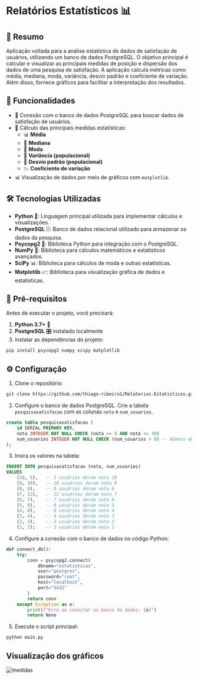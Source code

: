 
# Relatórios Estatísticos 📊

## 📝 Resumo

Aplicação voltada para a análise estatística de dados de satisfação de usuários, utilizando um banco de dados PostgreSQL. O objetivo principal é calcular e visualizar as principais medidas de posição e dispersão dos dados de uma pesquisa de satisfação. A aplicação calcula métricas como média, mediana, moda, variância, desvio padrão e coeficiente de variação. Além disso, fornece gráficos para facilitar a interpretação dos resultados.

## 🚀 Funcionalidades

- 🔗 Conexão com o banco de dados PostgreSQL para buscar dados de satisfação de usuários.
- 📐 Cálculo das principais medidas estatísticas:
  - 📊 **Média**
  - 🔄 **Mediana**
  - 🔢 **Moda**
  - 🎯 **Variância (populacional)**
  - 📏 **Desvio padrão (populacional)**
  - 📉 **Coeficiente de variação**
- 📊 Visualização de dados por meio de gráficos com `matplotlib`.

## 🛠️ Tecnologias Utilizadas

- **Python** 🐍: Linguagem principal utilizada para implementar cálculos e visualizações.
- **PostgreSQL** 🗄️: Banco de dados relacional utilizado para armazenar os dados da pesquisa.
- **Psycopg2** 🧩: Biblioteca Python para integração com o PostgreSQL.
- **NumPy** 🔢: Biblioteca para cálculos matemáticos e estatísticos avançados.
- **SciPy** 📊: Biblioteca para cálculos de moda e outras estatísticas.
- **Matplotlib** 📈: Biblioteca para visualização gráfica de dados e estatísticas.

## 🔧 Pré-requisitos

Antes de executar o projeto, você precisará:

1. **Python 3.7+** 🐍
2. **PostgreSQL** 🎛️ instalado localmente
3. Instalar as dependências do projeto:

```bash
pip install psycopg2 numpy scipy matplotlib
```

## ⚙️ Configuração

1. Clone o repositório:

```bash
git clone https://github.com/thiago-ribeiro1/Relatorios-Estatisticos.git
```

2. Configure o banco de dados PostgreSQL. Crie a tabela `pesquisasatisfacao` com as colunas `nota` e `num_usuarios`.

```sql
create table pesquisasatisfacao (
    id SERIAL PRIMARY KEY,
    nota INTEGER NOT NULL CHECK (nota >= 0 AND nota <= 10)        
    num_usuarios INTEGER NOT NULL CHECK (num_usuarios > 0) -- Número de usuários que participaram da pesquisa
);
```

3. Insira os valores na tabela:

```sql
INSERT INTO pesquisasatisfacao (nota, num_usuarios)
VALUES
    (10, 5),   -- 5 usuários deram nota 10
    (9, 10),   -- 10 usuários deram nota 9
    (8, 8),    -- 8 usuários deram nota 8
    (7, 12),   -- 12 usuários deram nota 7
    (6, 7),    -- 7 usuários deram nota 6
    (5, 9),    -- 9 usuários deram nota 5
    (4, 8),    -- 8 usuários deram nota 4
    (3, 4),    -- 4 usuários deram nota 3
    (2, 3),    -- 3 usuários deram nota 2
    (1, 2);    -- 2 usuários deram nota 1
```

4. Configure a conexão com o banco de dados no código Python:

```python
def connect_db():
    try:
        conn = psycopg2.connect(
            dbname="estatisticas",  
            user="postgres",        
            password="root",        
            host="localhost",       
            port="5432"             
        )
        return conn
    except Exception as e:
        print(f"Erro ao conectar ao banco de dados: {e}")
        return None
```

5. Execute o script principal:

```bash
python main.py
```
## Visualização dos gráficos

![medidas](https://github.com/user-attachments/assets/31557d61-8783-4a7c-b819-bc574f3866ab)
